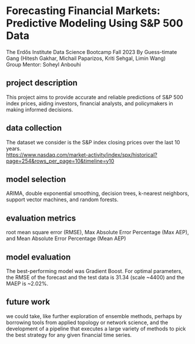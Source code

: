 # Forecasting Financial Markets: Predictive Modeling Using S&P 500 Data  
The Erdős Institute Data Science Bootcamp Fall 2023 
By Guess-timate Gang
  (Hitesh Gakhar, Michail Paparizos, Kriti Sehgal, Limin Wang)  
Group Mentor: Soheyl Anbouhi

## project description
This project aims to provide accurate and reliable predictions of S&P 500 index prices, aiding investors, financial analysts, and policymakers in making informed decisions. 

## data collection
The dataset we consider is the S&P index closing prices over the last 10 years.  
 https://www.nasdaq.com/market-activity/index/spx/historical?page=254&rows_per_page=10&timeline=y10

## model selection
ARIMA, double exponential smoothing, decision trees, k-nearest neighbors, support vector machines, and random forests. 

## evaluation metrics
root mean square error (RMSE), Max Absolute Error Percentage (Max AEP), and Mean Absolute Error Percentage (Mean AEP) 

## model evaluation
The best-performing model was Gradient Boost. For optimal parameters, the RMSE of the forecast and the test data is 31.34 (scale ~4400) and the MAEP is ~2.02%.

## future work
 we could take, like further exploration of ensemble methods, perhaps by borrowing tools from applied topology or network science, and the development of a pipeline that executes a large variety of methods to pick the best strategy for any given financial time series.

